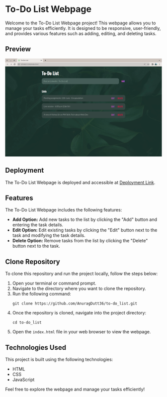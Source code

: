 # To-Do List Webpage

Welcome to the To-Do List Webpage project! This webpage allows you to manage your tasks efficiently. It is designed to be responsive, user-friendly, and provides various features such as adding, editing, and deleting tasks.

## Preview

![Calculator Preview](/screenshot/to-do_list-preview.png)

## Deployment

The To-Do List Webpage is deployed and accessible at [Deployment Link](https://anuragdutt36.github.io/to-do_list/).

## Features

The To-Do List Webpage includes the following features:

- **Add Option:** Add new tasks to the list by clicking the "Add" button and entering the task details.
- **Edit Option:** Edit existing tasks by clicking the "Edit" button next to the task and modifying the task details.
- **Delete Option:** Remove tasks from the list by clicking the "Delete" button next to the task.

## Clone Repository

To clone this repository and run the project locally, follow the steps below:

1. Open your terminal or command prompt.
2. Navigate to the directory where you want to clone the repository.
3. Run the following command:
   ```
   git clone https://github.com/AnuragDutt36/to-do_list.git
   ```
4. Once the repository is cloned, navigate into the project directory:
   ```
   cd to-do_list
   ```
5. Open the `index.html` file in your web browser to view the webpage.

## Technologies Used

This project is built using the following technologies:

- HTML
- CSS
- JavaScript

Feel free to explore the webpage and manage your tasks efficiently!
